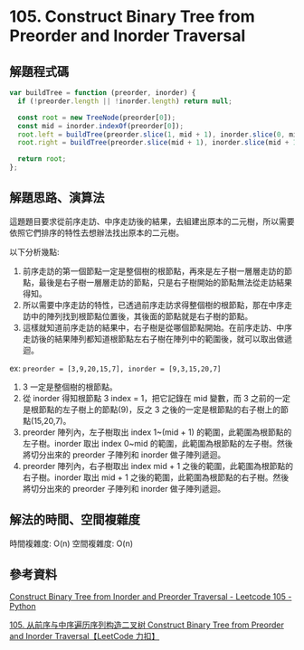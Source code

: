 # 105. Construct Binary Tree from Preorder and Inorder Traversal

## 解題程式碼

```javascript
var buildTree = function (preorder, inorder) {
  if (!preorder.length || !inorder.length) return null;

  const root = new TreeNode(preorder[0]);
  const mid = inorder.indexOf(preorder[0]);
  root.left = buildTree(preorder.slice(1, mid + 1), inorder.slice(0, mid));
  root.right = buildTree(preorder.slice(mid + 1), inorder.slice(mid + 1));

  return root;
};
```

## 解題思路、演算法

這題題目要求從前序走訪、中序走訪後的結果，去組建出原本的二元樹，所以需要依照它們排序的特性去想辦法找出原本的二元樹。

以下分析幾點:

1. 前序走訪的第一個節點一定是整個樹的根節點，再來是左子樹一層層走訪的節點，最後是右子樹一層層走訪的節點，只是右子樹開始的節點無法從走訪結果得知。
2. 所以需要中序走訪的特性，已透過前序走訪求得整個樹的根節點，那在中序走訪中的陣列找到根節點位置後，其後面的節點就是右子樹的節點。
3. 這樣就知道前序走訪的結果中，右子樹是從哪個節點開始。在前序走訪、中序走訪後的結果陣列都知道根節點左右子樹在陣列中的範圍後，就可以取出做遞迴。

ex: `preorder = [3,9,20,15,7], inorder = [9,3,15,20,7]`

1. 3 一定是整個樹的根節點。
2. 從 inorder 得知根節點 3 index = 1，把它記錄在 mid 變數，而 3 之前的一定是根節點的左子樹上的節點(9)，反之 3 之後的一定是根節點的右子樹上的節點(15,20,7)。
3. preorder 陣列內，左子樹取出 index 1~(mid + 1) 的範圍，此範圍為根節點的左子樹。inorder 取出 index 0~mid 的範圍，此範圍為根節點的左子樹。然後將切分出來的 preorder 子陣列和 inorder 做子陣列遞迴。
4. preorder 陣列內，右子樹取出 index mid + 1 之後的範圍，此範圍為根節點的右子樹。inorder 取出 mid + 1 之後的範圍，此範圍為根節點的右子樹。然後將切分出來的 preorder 子陣列和 inorder 做子陣列遞迴。

## 解法的時間、空間複雜度

時間複雜度: O(n)
空間複雜度: O(n)

## 參考資料

[Construct Binary Tree from Inorder and Preorder Traversal - Leetcode 105 - Python](https://youtu.be/ihj4IQGZ2zc?si=i9JRVihe5BoF9Nl3)

[105. 从前序与中序遍历序列构造二叉树 Construct Binary Tree from Preorder and Inorder Traversal【LeetCode 力扣】](https://youtu.be/twYZBfXqxE0?si=zXjVyDiGiFmOVCrP)
